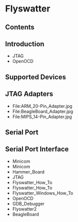 # Flyswatter
## Contents
## Introduction
* JTAG
* OpenOCD
## Supported Devices
## JTAG Adapters
* File:ARM_20-Pin_Adapter.jpg
* File:BeagleBoard_Adapter.jpg
* File:MIPS_14-Pin_Adapter.jpg
## Serial Port
## Serial Port Interface
* Minicom
* Minicom
* Hammer_Board
* JTAG
* Flyswatter_How_To
* Flyswatter_How_To
* Flyswatter_Windows_How_To
* OpenOCD
* GDB_Debugger
* Flyswatter2
* BeagleBoard
